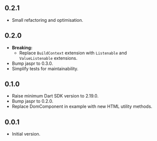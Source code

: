 ## 0.2.1

- Small refactoring and optimisation.

## 0.2.0

- **Breaking:**
    - Replace `BuildContext` extension with `Listenable` and `ValueListenable` extensions.
- Bump jaspr to 0.3.0.
- Simplify tests for maintainability.

## 0.1.0

- Raise minimum Dart SDK version to 2.19.0.
- Bump jaspr to 0.2.0.
- Replace DomComponent in example with new HTML utility methods.

## 0.0.1

- Initial version.
